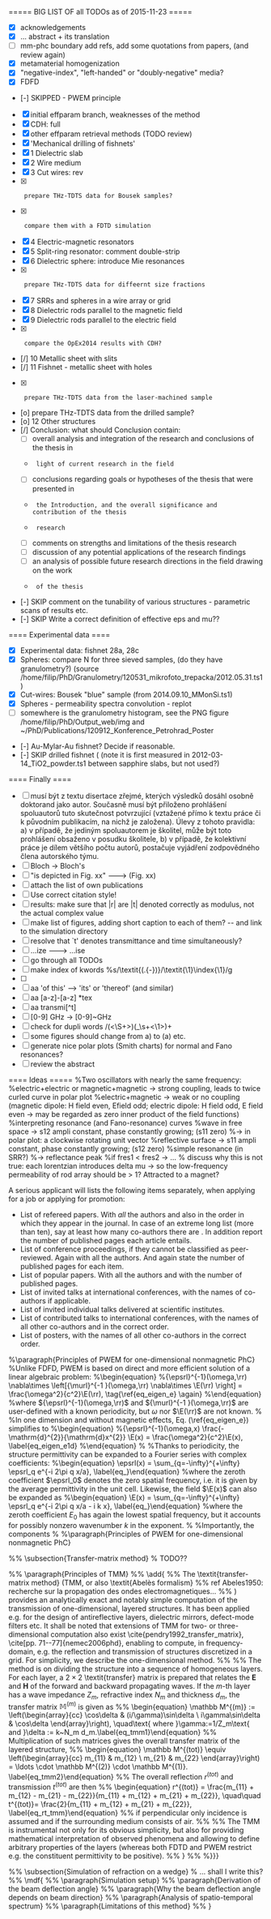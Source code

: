 ===== BIG LIST OF all TODOs as of 2015-11-23 =====
 * [X] acknowledgements
 * [X] ... abstract + its translation
 * [ ] mm-phc boundary add refs, add some quotations from papers, (and review again)
 * [X] metamaterial homogenization
 * [X] "negative-index", "left-handed" or "doubly-negative" media?
 * [X] FDFD
 * [-] SKIPPED - PWEM principle
 * [X] initial effparam branch, weaknesses of the method
 * [X] CDH: full
 * [X] other effparam retrieval methods (TODO review)
 * [X] 'Mechanical drilling of fishnets'
 * [X] 1	Dielectric slab
 * [X] 2	Wire medium
 * [X] 3	Cut wires: rev
 * [X]		prepare THz-TDTS data for Bousek samples?
 * [X]		compare them with a FDTD simulation
 * [X] 4	Electric-magnetic resonators
 * [X] 5	Split-ring resonator: comment double-strip
 * [X] 6	Dielectric sphere: introduce Mie resonances
 * [X]		prepare THz-TDTS data for diffeernt size fractions
 * [X] 7	SRRs and spheres in a wire array or grid
 * [X] 8	Dielectric rods parallel to the magnetic field
 * [X] 9	Dielectric rods parallel to the electric field
 * [X]		compare the OpEx2014 results with CDH? 
 * [/] 10	Metallic sheet with slits
 * [/] 11	Fishnet - metallic sheet with holes
 * [X]		prepare THz-TDTS data from the laser-machined sample
 * [o]		prepare THz-TDTS data from the drilled sample?
 * [o] 12	Other structures
 * [/] Conclusion: what should Conclusion contain:
    *  [ ] overall analysis and integration of the research and conclusions of the thesis in
    *      light of current research in the field
    *  [ ] conclusions regarding goals or hypotheses of the thesis that were presented in
    *      the Introduction, and the overall significance and contribution of the thesis
    *      research
    *  [ ] comments on strengths and limitations of the thesis research
    *  [ ] discussion of any potential applications of the research findings
    *  [ ] an analysis of possible future research directions in the field drawing on the work
    *      of the thesis

 * [-] SKIP comment on the tunability of various structures - parametric scans of results etc.
 * [-] SKIP Write a correct definition of effective eps and mu??

==== Experimental data ====
 * [X] Experimental data: fishnet 28a, 28c
 * [X] Spheres: compare N for three sieved samples, (do they have granulometry?)
		(source /home/filip/PhD/Granulometry/120531_mikrofoto_trepacka/2012.05.31.ts1)
 * [X] Cut-wires: Bousek "blue" sample (from 2014.09.10_MMonSi.ts1)
 * [X] Spheres - permeability spectra convolution - replot 
 * [ ]	somewhere is the granulometry histogram, see the PNG figure /home/filip/PhD/Output_web/img
				and ~/PhD/Publications/120912_Konference_Petrohrad_Poster
 * [-] Au-Mylar-Au fishnet? Decide if reasonable.
 * [-] SKIP drilled fishnet (
		(note it is first measured in 2012-03-14_TiO2_powder.ts1 between sapphire slabs, but not used?)

==== Finally ====
 * [ ] musí být z textu disertace zřejmé, kterých výsledků dosáhl osobně doktorand jako autor. Současně musí být přiloženo prohlášení spoluautorů tuto skutečnost potvrzující (vztažené přímo k textu práce či k původním publikacím, na nichž je založena). Úlevy z tohoto pravidla: a) v případě, že jediným spoluautorem je školitel, může být toto prohlášení obsaženo v posudku školitele, b) v případě, že kolektivní práce je dílem většího počtu autorů, postačuje vyjádření zodpovědného člena autorského týmu.
 * [ ] Bloch -> Bloch's
 * [ ] "is depicted in Fig. xx" --->  <fact> (Fig. xx)
 * [ ] attach the list of own publications
 * [ ] Use correct citation style!
 * [ ] results: make sure that |r| are |t| denoted correctly as modulus, not the actual complex value
 * [ ] make list of figures, adding short caption to each of them? -- and link to the simulation directory
 * [ ] resolve that `t' denotes transmittance and time simultaneously?
 * [ ] ...ize ---> ...ise 
 * [ ] go through all TODOs
 * [ ] make index of kwords  %s/\\textit{\(.\{-\}\)}/\\textit{\1}\\index{\1}/g
 * [ ] 
 * [ ] aa 'of this' -->   'its' or  'thereof'  (and similar)
 * [ ] aa [a-z]-[a-z] *tex
 * [ ] aa transmi[^t]
 * [ ] [0-9] GHz -> [0-9]~GHz
 * [ ] check for dupli words /\(\<\S\+\>\)\(\_\s\+\<\1\>\)\+
 * [ ] some figures should change from a)  to  (a) etc.
 * [ ] generate nice polar plots (Smith charts) for normal and Fano resonances?
 * [ ] review the abstract

==== Ideas =====
%Two oscillators with nearly the same frequency:
%electric+electric or magnetic+magnetic → strong coupling, leads to twice curled curve in polar plot
%electric+magnetic → weak or no coupling (magnetic dipole: H field even, Efield odd; electric dipole: H field odd, E field even → may be regarded as zero inner product of the field functions)
%interpreting resonance (and Fano-resonance) curves
	%wave in free space → s12 ampli constant, phase constantly growing; (s11 zero)
	%→  in polar plot: a clockwise rotating unit vector
	%reflective surface → s11 ampli constant, phase constantly growing; (s12 zero)
	%simple resonance (in SRR?) 
	%→  reflectance peak
	%if fres1 < fres2 → …
% discuss why this is not true: each lorentzian introduces delta mu -> so the low-frequency permeability of rod array should be > 1? Attracted to a magnet?





A serious applicant will lists the following items separately, when applying for a job or applying for promotion:

*    List of refereed papers. With *all* the authors and also in the order in which they appear in the journal. In case of an extreme long list (more than ten), say at least how many co-authors there are . In addition report the number of published pages each article entails.
*    List of conference proceedings, if  they cannot be classified as peer-reviewed. Again with all the authors. And again state the number of published pages for each item.
*    List of popular papers. With all the authors and with the number of published pages.
*    List of invited talks at international conferences, with the names of co-authors if applicable.
*    List of invited individual talks delivered at scientific institutes.
*    List of contributed talks to international conferences, with the names of all other co-authors and in the correct order.
*    List of posters, with the names of all other co-authors in the correct order.




















%\paragraph{Principles of PWEM for one-dimensional nonmagnetic PhC} 
%Unlike FDFD, PWEM is based on direct and more efficient solution of a linear algebraic problem:
%\begin{equation} 
	%{\epsrl}^{-1}(\omega,\rr) \nabla\times \left[{\murl}^{-1 }(\omega,\rr) \nabla\times \E(\rr) \right] = \frac{\omega^2}{c^2}\E(\rr),  \tag{\ref{eq_eigen_e} \again}
%\end{equation}
%where ${\epsrl}^{-1}(\omega,\rr)$ and ${\murl}^{-1 }(\omega,\rr)$ are user-defined with a known periodicity, but $\omega$ nor $\E(\rr)$ are not known.
%
%In one dimension and without magnetic effects, Eq. (\ref{eq_eigen_e}) simplifies to 
%\begin{equation} 
%{\epsrl}^{-1}(\omega,x) \frac{-\mathrm{d}^{2}}{\mathrm{d}x^{2}} \E(x) = \frac{\omega^2}{c^2}\E(x),  \label{eq_eigen_e1d}
%\end{equation}
%
%Thanks to periodicity, the structure permittivity can be expanded to a Fourier series with complex coefficients: 
%\begin{equation} \epsrl(x) = \sum_{q=-\infty}^{+\infty} \epsrl_q e^{-i 2\pi q x/a},  \label{eq_}\end{equation}
%where the zeroth coefficient $\epsrl_0$ denotes the zero spatial frequency, i.e. it is given by the average permittivity in the unit cell.  Likewise, the field $\E(x)$ can also be expanded as
%\begin{equation} \E(x) =  \sum_{q=-\infty}^{+\infty} \epsrl_q e^{-i 2\pi q x/a - i k x},  \label{eq_}\end{equation}
%where the zeroth coefficient $E_0$ has again the lowest spatial frequency, but it accounts for possibly nonzero wavenumber $k$ in the exponent.
%
%Importantly, the components
%
%\paragraph{Principles of PWEM for one-dimensional nonmagnetic PhC} 

%% \subsection{Transfer-matrix method} % TODO??

%% \paragraph{Principles of TMM} 
%% \add{
%% The \textit{transfer-matrix method} (TMM, or also \textit{Abelès formalism} %% ref Abeles1950: recherche sur la propagation des ondes electromagnetiques...
%% ) provides an analytically exact and notably simple computation of the transmission of one-dimensional, layered structures. It has been applied e.g. for the design of antireflective layers, dielectric mirrors, defect-mode filters etc. It shall be noted that extensions of TMM for two- or three-dimensional computation also exist \cite{pendry1992_transfer_matrix}, \cite[pp. 71--77]{nemec2006phd}, enabling to compute,  in frequency-domain, e.g. the reflection and transmission of structures discretized in a grid. For simplicity, we describe the one-dimensional method.
%% 
%% The method is on dividing the structure into a sequence of homogeneous layers. For each layer, a $2\times 2$ \textit{transfer} matrix is prepared that relates the $\mathbf E$ and $\mathbf H$ of the forward and backward propagating waves. If the $m$-th layer has a wave impedance $Z_m$, refractive index $N_m$ and thickness $d_m$, the transfer matrix $\mathbb M^{(m)}$ is given as
%% \begin{equation} \mathbb M^{(m)} := \left(\begin{array}{cc} \cos\delta & (i/\gamma)\sin\delta \\ i\gamma\sin\delta & \cos\delta \end{array}\right), \quad\text{ where }\gamma:=1/Z_m\text{ and }\delta := k~N_m d_m.\label{eq_tmm1}\end{equation}
%% Multiplication of such matrices gives the overall transfer matrix of the layered structure, 
%% \begin{equation} \mathbb M^{(tot)} \equiv \left(\begin{array}{cc} m_{11} & m_{12} \\ m_{21} & m_{22} \end{array}\right) = \ldots \cdot \mathbb M^{(2)} \cdot \mathbb M^{(1)}. \label{eq_tmm2}\end{equation}
%% The overall reflection $r^{(tot)}$ and transmission $t^{(tot)}$ are then 
%% \begin{equation} r^{(tot)} = \frac{m_{11} + m_{12} - m_{21} - m_{22}}{m_{11} + m_{12} + m_{21} + m_{22}}, \quad\quad t^{(tot)}= \frac{2}{m_{11} + m_{12} + m_{21} + m_{22}}, \label{eq_rt_tmm}\end{equation}
%% if perpendicular only incidence is assumed and if the surrounding medium consists of air.
%% 
%% The TMM is instrumental not only for its obvious simplicity, but also for providing mathematical interpretation of observed phenomena and allowing to define arbitrary properties of the layers (whereas both FDTD and PWEM restrict e.g. the constituent permittivity to be positive).
%% }
%% %}}}


%% \subsection{Simulation of refraction on a wedge} % ... shall I write this?
%% \mdf{
%% \paragraph{Simulation setup}
%% \paragraph{Derivation of the beam deflection angle}
%% \paragraph{Why the beam deflection angle depends on beam direction}
%% \paragraph{Analysis of spatio-temporal spectrum}
%% \paragraph{Limitations of this method}
%% }

